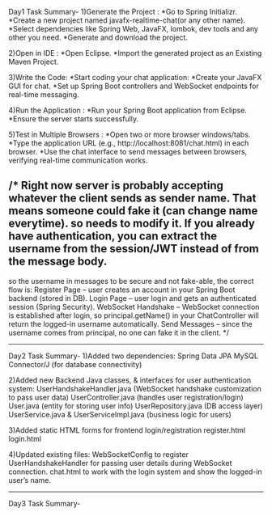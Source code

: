 Day1 Task Summary-
1)Generate the Project :
    *Go to Spring Initializr.
    *Create a new project named javafx-realtime-chat(or any other name).
    *Select dependencies like Spring Web, JavaFX, lombok, dev tools and any other you need.
    *Generate and download the project.
  
2)Open in IDE :
   *Open Eclipse.
   *Import the generated project as an Existing Maven Project.
  
3)Write the Code:
   *Start coding your chat application:
   *Create your JavaFX GUI for chat.
   *Set up Spring Boot controllers and WebSocket endpoints for real-time messaging.
  
4)Run the Application :
   *Run your Spring Boot application from Eclipse.
   *Ensure the server starts successfully.
  
5)Test in Multiple Browsers :
   *Open two or more browser windows/tabs.
   *Type the application URL (e.g., http://localhost:8081/chat.html) in each browser.
   *Use the chat interface to send messages between browsers, verifying real-time communication works.
   
/*
Right now server is probably accepting whatever the client sends as sender name.
That means someone could fake it (can change name everytime). so needs to modify it.
If you already have authentication, you can extract the username from the session/JWT instead of from the message body.
----------------------
so the username in messages to be secure and not fake-able, the correct flow is:
Register Page – user creates an account in your Spring Boot backend (stored in DB).
Login Page – user login and gets an authenticated session (Spring Security).
WebSocket Handshake – WebSocket connection is established after login, so principal.getName() in your ChatController will return the logged-in username automatically.
Send Messages – since the username comes from principal, no one can fake it in the client.
*/

*************************************************************************************************************************
Day2 Task Summary- 
1)Added two dependencies:
    Spring Data JPA
    MySQL Connector/J  (for database connectivity)
  
2)Added new Backend Java classes, & interfaces for user authentication system:
    UserHandshakeHandler.java (WebSocket handshake customization to pass user data)
    UserController.java (handles user registration/login)
    User.java (entity for storing user info)
    UserRepository.java (DB access layer)
    UserService.java & UserServiceImpl.java (business logic for users)

3)Added static HTML forms for frontend login/registration
    register.html
    login.html 

4)Updated existing files:
    WebSocketConfig to register UserHandshakeHandler for passing user details during WebSocket connection.
    chat.html to work with the login system and show the logged-in user’s name.
    
*************************************************************************************************************************

Day3 Task Summary-


   

















